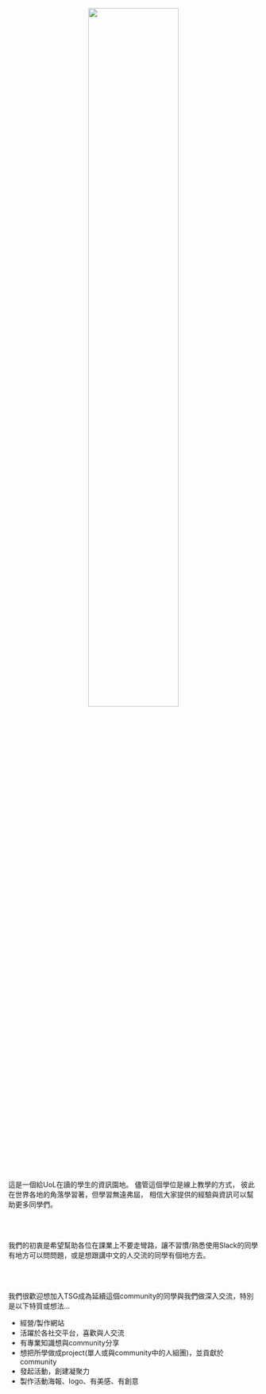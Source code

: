 <p style="text-align: center">
<img src="https://user-images.githubusercontent.com/14081948/160769916-cd80de8f-e3df-4b6c-a1ea-b00e866e0190.png" width="60%" style="display:block;margin-left:auto;margin-right:auto;" />
</p>

<p class="about-us">
這是一個給UoL在讀的學生的資訊園地。
儘管這個學位是線上教學的方式，
彼此在世界各地的角落學習著，但學習無遠弗屆，
相信大家提供的經驗與資訊可以幫助更多同學們。

<br><br>

我們的初衷是希望幫助各位在課業上不要走彎路，讓不習慣/熟悉使用Slack的同學有地方可以問問題，或是想跟講中文的人交流的同學有個地方去。

<br><br>

我們很歡迎想加入TSG成為延續這個community的同學與我們做深入交流，特別是以下特質或想法...</p>

<ul class="about-us">
    <li>經營/製作網站</li>
    <li>活躍於各社交平台，喜歡與人交流</li>
    <li>有專業知識想與community分享</li>
    <li>想把所學做成project(單人或與community中的人組團)，並貢獻於community</li>
    <li>發起活動，創建凝聚力</li>
    <li>製作活動海報、logo、有美感、有創意</li>
</ul>
